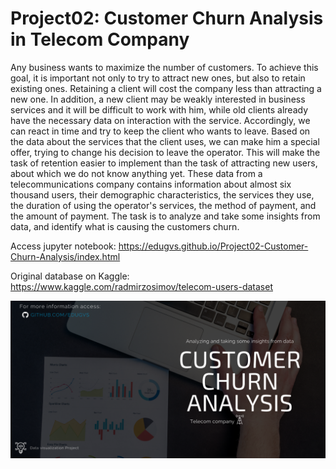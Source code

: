 # Project02: Customer Churn Analysis in Telecom Company

Any business wants to maximize the number of customers. To achieve this goal, it is important not only to try to attract new ones, but also to retain existing ones. Retaining a client will cost the company less than attracting a new one. In addition, a new client may be weakly interested in business services and it will be difficult to work with him, while old clients already have the necessary data on interaction with the service. Accordingly, we can react in time and try to keep the client who wants to leave. Based on the data about the services that the client uses, we can make him a special offer, trying to change his decision to leave the operator. This will make the task of retention easier to implement than the task of attracting new users, about which we do not know anything yet. These data from a telecommunications company contains information about almost six thousand users, their demographic characteristics, the services they use, the duration of using the operator's services, the method of payment, and the amount of payment. The task is to analyze and take some insights from data, and identify what is causing the customers churn. 


Access jupyter notebook: https://edugvs.github.io/Project02-Customer-Churn-Analysis/index.html

Original database on Kaggle: https://www.kaggle.com/radmirzosimov/telecom-users-dataset

![GitHub Logo](img/readme.png)

